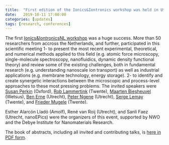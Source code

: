 ```yaml
---
title:  "First edition of the Ionics&Iontronics workshop was held in Utrecht"
date:   2019-10-11 17:00:00
categories: [updates]
tags: [research, conferences]
---
```


The first [Ionics&IontronicsNL workshop](https://www.uu.nl/en/research/nanophotonics/news-events/iontronicsnl) was a huge success. More than 50 researchers from accross the Netherlands, and further, participated in this scientific meeting  1- to present the most recent experimental, theoretical, and numerical methods applied to this field (e.g. atomic force microscopy, single-molecule spectroscopy, nanofluidics, dynamic density functional theory) and review some of the existing challenges, both in fundamental research (e.g. understanding nanoscale ion transport) as well as industrial applications (e.g. membrane technology, energy storage). 2- to identify and create synergetic interactions between the microscopic and process-level approaches to these most pressing problems. The invited speakers were [Susan Perkin](http://research.chem.ox.ac.uk/susan-perkin.aspx) (Oxford), [Rob Lammertink](https://people.utwente.nl/r.g.h.lammertink) (Twente), [Maarten Biesheuvel](https://www.wetsus.nl/maartenbiesheuvel) (Wetsus), [Ben Erne](https://www.uu.nl/staff/BHErne) (Utrecht), [Peter Ngene](https://www.uu.nl/staff/PNgene/) (Utrecht), [Serge Lemay](https://www.utwente.nl/en/tnw/be/) (Twente), and [Frieder Mugele](https://www.utwente.nl/en/tnw/pcf/people-oud/scientific_staff/mugele/) (Twente). 

Esther Alarcón Lladó (Amolf), René van Roij (Utrecht), and Sanli Faez (Utrecht, nanoEPics) were the organizers of this event, supported by NWO and the Debye Institute for Nanomaterials Research.

The book of abstracts, including all invited and contributing talks, is [here in PDF form](http://nanoepics.github.io/docs/IontroncisNL19_abstracts.pdf).
